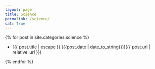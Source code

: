 ```yaml
---
layout: page
title: Science
permalink: /science/
cat: True
---
```

{% for post in site.categories.science %} 

* [{{ post.title | escape }} ({{post.date | date_to_string}})]({{ post.url | relative_url }})

{% endfor %}